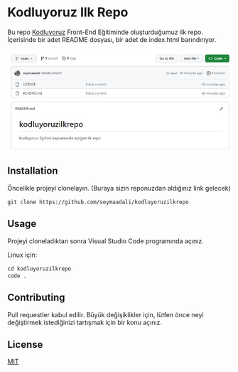 # Kodluyoruz Ilk Repo
Bu repo [Kodluyoruz](https://kodluyoruz.org/) Front-End Eğitiminde oluşturduğumuz ilk repo. İçerisinde bir adet README dosyası, bir adet de index.html barındırıyor.

![Projemin Bir Resmi](https://github.com/seymaadali/kodluyoruzilkrepo/blob/media/FirstRepo.jpg?raw=true)


## Installation
Öncelikle projeyi clonelayın. (Buraya sizin reponuzdan aldığınız link gelecek)

```
git clone https://github.com/seymaadali/kodluyoruzilkrepo
```
## Usage
Projeyi cloneladıktan sonra Visual Studio Code programında açınız.

Linux için:

```
cd kodluyoruzilkrepo
code .
```
## Contributing
Pull requestler kabul edilir. Büyük değişiklikler için, lütfen önce neyi değiştirmek istediğinizi tartışmak için bir konu açınız.
## License
[MIT](https://choosealicense.com/licenses/mit/)